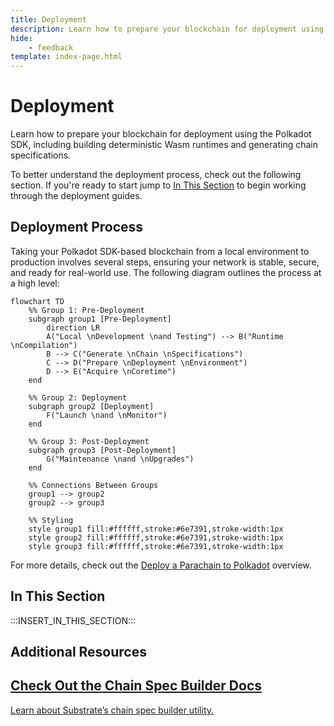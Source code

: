 ```yaml
---
title: Deployment
description: Learn how to prepare your blockchain for deployment using the Polkadot SDK, including building deterministic Wasm runtimes and generating chain specifications.
hide: 
    - feedback
template: index-page.html
---
```


# Deployment

Learn how to prepare your blockchain for deployment using the Polkadot SDK, including building deterministic Wasm runtimes and generating chain specifications.

To better understand the deployment process, check out the following section. If you're ready to start jump to [In This Section](#in-this-section) to begin working through the deployment guides.

## Deployment Process

Taking your Polkadot SDK-based blockchain from a local environment to production involves several steps, ensuring your network is stable, secure, and ready for real-world use. The following diagram outlines the process at a high level:

```mermaid
flowchart TD
    %% Group 1: Pre-Deployment
    subgraph group1 [Pre-Deployment]
        direction LR
        A("Local \nDevelopment \nand Testing") --> B("Runtime \nCompilation")
        B --> C("Generate \nChain \nSpecifications")
        C --> D("Prepare \nDeployment \nEnvironment")
        D --> E("Acquire \nCoretime")
    end
    
    %% Group 2: Deployment
    subgraph group2 [Deployment]
        F("Launch \nand \nMonitor")
    end

    %% Group 3: Post-Deployment
    subgraph group3 [Post-Deployment]
        G("Maintenance \nand \nUpgrades")
    end

    %% Connections Between Groups
    group1 --> group2
    group2 --> group3

    %% Styling
    style group1 fill:#ffffff,stroke:#6e7391,stroke-width:1px
    style group2 fill:#ffffff,stroke:#6e7391,stroke-width:1px
    style group3 fill:#ffffff,stroke:#6e7391,stroke-width:1px
```

For more details, check out the [Deploy a Parachain to Polkadot](/develop/parachains/get-started/deploy-parachain-to-polkadot/) overview.

## In This Section

:::INSERT_IN_THIS_SECTION:::

## Additional Resources

<div class="subsection-wrapper">
  <div class="card">
    <a href="https://paritytech.github.io/polkadot-sdk/master/staging_chain_spec_builder/index.html" target="_blank">
      <h2 class="title">Check Out the Chain Spec Builder Docs</h2>
      <p class="description">Learn about Substrate’s chain spec builder utility.</p>
    </a>
  </div>
</div>
